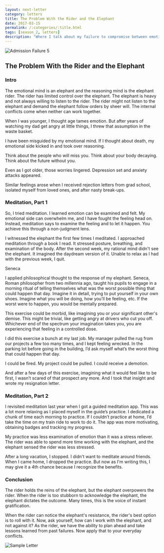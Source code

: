 ```yaml
---
layout: next-letter
category: letters
title: The Problem With the Rider and the Elephant
date: 2017-03-15
permalink: /:categories/:title.html
tags: [season_2, letters]
description: "Where I talk about my failure to compromise between emotion and rationality."
---
```


![Admission Failure 5](http://gallery.tinyletterapp.com/b7acb1dd09358f1ed19f16a562a005fc08d42511/images/17d7d676-0a33-4f67-8091-dfc9478c888d.png)

## The Problem With the Rider and the Elephant

### Intro
 
The emotional mind is an elephant and the reasoning mind is the elephant rider. The rider has limited control over the elephant. The elephant is heavy and not always willing to listen to the rider. The rider might not listen to the elephant and demand the elephant follow orders by sheer will. The internal conflicts come when neither can work together. 
 
When I was younger, I thought age tames emotion. But after years of watching my dad get angry at little things, I threw that assumption in the waste basket.
 
I have been misguided by my emotional mind. If I thought about death, my emotional side kicked in and took over reasoning. 
 
Think about the people who will miss you. Think about your body decaying. Think about the future without you.
 
Even as I got older, those worries lingered. Depression set and anxiety attacks appeared.
 
Similar feelings arose when I received rejection letters from grad school, isolated myself from loved ones, and after nasty break-ups.
 
### Meditation, Part 1
 
So, I tried meditation. I learned emotion can be examined and felt. My emotional side can overwhelm me, and I have fought the feeling head on. Instead, meditation says to examine the feeling and to let it happen. You achieve this through a non-judgment lens. 
 
I witnessed the elephant the first few times I meditated. I approached meditation through a book I read. It stressed posture, breathing, and examination of the body. After the second week, my rational mind didn't see the elephant. It imagined the daydream version of it. Unable to relax as I had with the previous week, I quit.
 
Seneca
 
I applied philosophical thought to the response of my elephant. Seneca, Roman philosopher from two millennia ago, taught his pupils to engage in a morning ritual of telling themselves what was the worst possible thing that could happen that day. Imagine it in detail, trying to put yourself in your own shoes. Imagine what you will be doing, how you’ll be feeling, etc. If the worst were to happen, you would be mentally prepared.
 
This exercise could be morbid, like imagining you or your significant other's demise. This might be trivial, like getting angry at drivers who cut you off. Whichever end of the spectrum your imagination takes you, you are experiencing that feeling in a controlled dose.
 
I did this exercise a bunch at my last job. My manager pulled the rug from our projects a few too many times, and I kept feeling wrecked. In the parking lot before going in the building, I’d ask myself what’s the worst thing that could happen that day.
 
I could be fired. My project could be pulled. I could receive a demotion.
 
And after a few days of this exercise, imagining what it would feel like to be first, I wasn’t scared of that prospect any more. And I took that insight and wrote my resignation letter. 
 
### Meditation, Part 2
 
I revisited meditation last year when I got a guided meditation app. This was a lot more relaxing as I placed myself in the guide’s practice. I dedicated a chunk of time each morning to practice. If I couldn’t practice at home, I’d take the time on my train ride to work to do it. The app was more motivating, obtaining badges and tracking my progress. 
 
My practice was less examination of emotion than it was a stress reliever. The rider was able to spend more time working with the elephant, and the elephant sensed the rider was less stressed.
 
After a long vacation, I stopped. I didn't want to meditate around friends. When I came home, I dropped the practice. But now as I'm writing this, I may give it a 4th chance because I recognize the benefits.
 
### Conclusion
 
The rider holds the reins of the elephant, but the elephant overpowers the rider. When the rider is too stubborn to acknowledge the elephant, the elephant dictates the outcome. Many times, this is the voice of instant gratification. 
 
When the rider can notice the elephant's resistance, the rider's best option is to roll with it. Now, ask yourself, how can I work with the elephant, and not against it? As the rider, we have the ability to plan ahead and take lessons learned from past failures. Now apply that to your everyday conflicts. 

![Sample Letter](http://gallery.tinyletterapp.com/b7acb1dd09358f1ed19f16a562a005fc08d42511/images/3e53e436-af9a-4cb7-87b6-188d75e0bfd9.png)